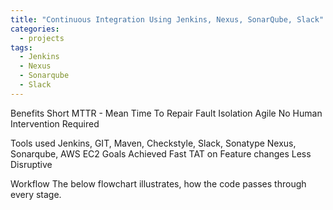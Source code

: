 ```yaml
---
title: "Continuous Integration Using Jenkins, Nexus, SonarQube, Slack"
categories:
  - projects
tags:
  - Jenkins
  - Nexus
  - Sonarqube
  - Slack
---
```


Benefits
Short MTTR - Mean Time To Repair
Fault Isolation 
Agile
No Human Intervention Required

Tools used 
Jenkins, GIT, Maven, Checkstyle, Slack, Sonatype Nexus, Sonarqube, AWS EC2
Goals Achieved
Fast TAT on Feature changes
Less Disruptive

Workflow
The below flowchart illustrates, how the code passes through every stage. 

